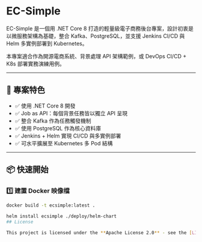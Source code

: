 # EC-Simple

EC-Simple 是一個用 .NET Core 8 打造的輕量級電子商務後台專案，設計初衷是以微服務架構為基礎，整合 Kafka、PostgreSQL，並支援 Jenkins CI/CD 與 Helm 多實例部署到 Kubernetes。

本專案適合作為開源電商系統、背景處理 API 架構範例，或 DevOps CI/CD + K8s 部署實務演練用例。

---

## 🚀 專案特色

- ✅ 使用 .NET Core 8 開發
- ✅ Job as API：每個背景任務皆以獨立 API 呈現
- ✅ 整合 Kafka 作為任務觸發機制
- ✅ 使用 PostgreSQL 作為核心資料庫
- ✅ Jenkins + Helm 實現 CI/CD 與多實例部署
- ✅ 可水平擴展至 Kubernetes 多 Pod 結構

---

## 📦 快速開始

### 1️⃣ 建置 Docker 映像檔

```bash
docker build -t ecsimple:latest .

helm install ecsimple ./deploy/helm-chart
## License

This project is licensed under the **Apache License 2.0** - see the [LICENSE](./LICENSE) file for details.
